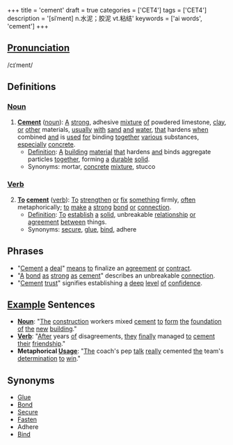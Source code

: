 +++
title = 'cement'
draft = true
categories = ['CET4']
tags = ['CET4']
description = '[siˈment] n.水泥；胶泥 vt.粘结'
keywords = ['ai words', 'cement']
+++

## [Pronunciation](/post/pronunciation/)
/cɪˈment/

## Definitions
### [Noun](/post/noun/)
1. **[Cement](/post/cement/)** ([noun](/post/noun/)): [A](/post/a/) [strong](/post/strong/), adhesive [mixture](/post/mixture/) [of](/post/of/) powdered limestone, [clay](/post/clay/), [or](/post/or/) [other](/post/other/) materials, [usually](/post/usually/) [with](/post/with/) [sand](/post/sand/) [and](/post/and/) [water](/post/water/), [that](/post/that/) hardens [when](/post/when/) combined [and](/post/and/) is [used](/post/used/) [for](/post/for/) binding [together](/post/together/) [various](/post/various/) substances, [especially](/post/especially/) [concrete](/post/concrete/).
   - [Definition](/post/definition/): [A](/post/a/) [building](/post/building/) [material](/post/material/) [that](/post/that/) hardens [and](/post/and/) binds aggregate particles [together](/post/together/), forming [a](/post/a/) [durable](/post/durable/) [solid](/post/solid/).
   - Synonyms: mortar, [concrete](/post/concrete/) [mixture](/post/mixture/), stucco

### [Verb](/post/verb/)
2. **[To](/post/to/) [cement](/post/cement/)** ([verb](/post/verb/)): [To](/post/to/) [strengthen](/post/strengthen/) [or](/post/or/) [fix](/post/fix/) [something](/post/something/) firmly, [often](/post/often/) metaphorically; [to](/post/to/) [make](/post/make/) [a](/post/a/) [strong](/post/strong/) [bond](/post/bond/) [or](/post/or/) [connection](/post/connection/).
   - [Definition](/post/definition/): [To](/post/to/) [establish](/post/establish/) [a](/post/a/) [solid](/post/solid/), unbreakable [relationship](/post/relationship/) [or](/post/or/) [agreement](/post/agreement/) [between](/post/between/) things.
   - Synonyms: [secure](/post/secure/), [glue](/post/glue/), [bind](/post/bind/), adhere

## Phrases
- "[Cement](/post/cement/) [a](/post/a/) [deal](/post/deal/)" [means](/post/means/) [to](/post/to/) finalize an [agreement](/post/agreement/) [or](/post/or/) [contract](/post/contract/).
- "[A](/post/a/) [bond](/post/bond/) [as](/post/as/) [strong](/post/strong/) [as](/post/as/) [cement](/post/cement/)" describes an unbreakable [connection](/post/connection/).
- "[Cement](/post/cement/) [trust](/post/trust/)" signifies establishing [a](/post/a/) [deep](/post/deep/) [level](/post/level/) [of](/post/of/) [confidence](/post/confidence/).

## [Example](/post/example/) Sentences
- **[Noun](/post/noun/)**: "[The](/post/the/) [construction](/post/construction/) workers mixed [cement](/post/cement/) [to](/post/to/) [form](/post/form/) [the](/post/the/) [foundation](/post/foundation/) [of](/post/of/) [the](/post/the/) [new](/post/new/) [building](/post/building/)."
- **[Verb](/post/verb/)**: "[After](/post/after/) years [of](/post/of/) disagreements, [they](/post/they/) [finally](/post/finally/) managed [to](/post/to/) [cement](/post/cement/) [their](/post/their/) [friendship](/post/friendship/)."
- **Metaphorical [Usage](/post/usage/)**: "[The](/post/the/) coach's pep [talk](/post/talk/) [really](/post/really/) cemented [the](/post/the/) team's [determination](/post/determination/) [to](/post/to/) [win](/post/win/)."

## Synonyms
- [Glue](/post/glue/)
- [Bond](/post/bond/)
- [Secure](/post/secure/)
- [Fasten](/post/fasten/)
- Adhere
- [Bind](/post/bind/)

